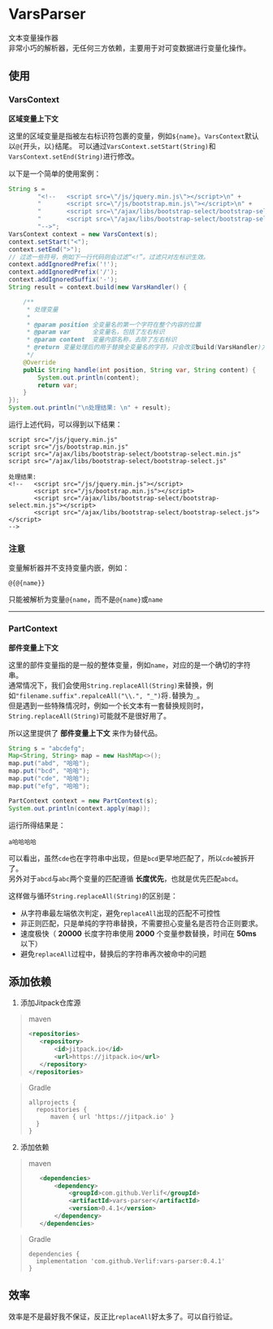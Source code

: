 # VarsParser

文本变量操作器  
非常小巧的解析器，无任何三方依赖，主要用于对可变数据进行变量化操作。

## 使用

### VarsContext

__区域变量上下文__

这里的区域变量是指被左右标识符包裹的变量，例如`${name}`。`VarsContext`默认以`@{`开头，以`}`结尾。
可以通过`VarsContext.setStart(String)`和`VarsContext.setEnd(String)`进行修改。

以下是一个简单的使用案例：

```java
String s =
        "<!--   <script src=\"/js/jquery.min.js\"></script>\n" +
        "       <script src=\"/js/bootstrap.min.js\"></script>\n" +
        "       <script src=\"/ajax/libs/bootstrap-select/bootstrap-select.min.js\"></script>\n" +
        "       <script src=\"/ajax/libs/bootstrap-select/bootstrap-select.js\"></script>\n" +
        "-->";
VarsContext context = new VarsContext(s);
context.setStart("<");
context.setEnd(">");
// 过滤一些符号，例如下一行代码则会过滤“<!”。过滤只对左标识生效。 
context.addIgnoredPrefix('!');
context.addIgnoredPrefix('/');
context.addIgnoredSuffix('-');
String result = context.build(new VarsHandler() {

    /**
     * 处理变量
     *
     * @param position 全变量名的第一个字符在整个内容的位置
     * @param var      全变量名，包括了左右标识
     * @param content  变量内部名称，去除了左右标识
     * @return 变量处理后的用于替换全变量名的字符，只会改变build(VarsHandler)方法返回值
     */
    @Override
    public String handle(int position, String var, String content) {
        System.out.println(content);
        return var;
    }
});
System.out.println("\n处理结果: \n" + result);
```

运行上述代码，可以得到以下结果：

```text
script src="/js/jquery.min.js"
script src="/js/bootstrap.min.js"
script src="/ajax/libs/bootstrap-select/bootstrap-select.min.js"
script src="/ajax/libs/bootstrap-select/bootstrap-select.js"

处理结果: 
<!--   <script src="/js/jquery.min.js"></script>
       <script src="/js/bootstrap.min.js"></script>
       <script src="/ajax/libs/bootstrap-select/bootstrap-select.min.js"></script>
       <script src="/ajax/libs/bootstrap-select/bootstrap-select.js"></script>
-->
```

### 注意

变量解析器并不支持变量内嵌，例如：

```text
@{@{name}}
```

只能被解析为变量`@{name`，而不是`@{name}`或`name`

------

### PartContext

__部件变量上下文__

这里的部件变量指的是一般的整体变量，例如`name`，对应的是一个确切的字符串。  
通常情况下，我们会使用`String.replaceAll(String)`来替换，例如`"filename.suffix".repalceAll("\\.", "_")`将`.`替换为`_`。  
但是遇到一些特殊情况时，例如一个长文本有一套替换规则时，`String.replaceAll(String)`可能就不是很好用了。

所以这里提供了 __部件变量上下文__ 来作为替代品。

```java
String s = "abcdefg";
Map<String, String> map = new HashMap<>();
map.put("abd", "哈哈");
map.put("bcd", "哈哈");
map.put("cde", "哈哈");
map.put("efg", "哈哈");

PartContext context = new PartContext(s);
System.out.println(context.apply(map));
```

运行所得结果是：

```text
a哈哈哈哈
```

可以看出，虽然`cde`也在字符串中出现，但是`bcd`更早地匹配了，所以`cde`被拆开了。  
另外对于`abcd`与`abc`两个变量的匹配遵循 __长度优先__，也就是优先匹配`abcd`。

这样做与循环`String.replaceAll(String)`的区别是：

* 从字符串最左端依次判定，避免`replaceAll`出现的匹配不可控性
* 非正则匹配，只是单纯的字符串替换，不需要担心变量名是否符合正则要求。
* 速度极快（ __20000__ 长度字符串使用 __2000__ 个变量参数替换，时间在 __50ms__ 以下）
* 避免`replaceAll`过程中，替换后的字符串再次被命中的问题

## 添加依赖

1. 添加Jitpack仓库源

> maven
> ```xml
> <repositories>
>    <repository>
>        <id>jitpack.io</id>
>        <url>https://jitpack.io</url>
>    </repository>
> </repositories>
> ```

> Gradle
> ```text
> allprojects {
>   repositories {
>       maven { url 'https://jitpack.io' }
>   }
> }
> ```

2. 添加依赖

> maven
> ```xml
>    <dependencies>
>        <dependency>
>            <groupId>com.github.Verlif</groupId>
>            <artifactId>vars-parser</artifactId>
>            <version>0.4.1</version>
>        </dependency>
>    </dependencies>
> ```

> Gradle
> ```text
> dependencies {
>   implementation 'com.github.Verlif:vars-parser:0.4.1'
> }
> ```

## 效率

效率是不是最好我不保证，反正比`replaceAll`好太多了。可以自行验证。